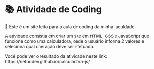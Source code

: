 # 📚 Atividade de Coding 
<p>📍 Este é um site feito para a aula de coding da minha faculdade.</p>

<p>A atividade consistia em criar um site em HTML, CSS e JavaScript que funcione como uma calculadora, onde o usuário informa 2 valores e seleciona qual operação deve ser efetuada.</p>

<p>Você pode ver o resultado da atividade neste link: https://netoodev.github.io/calculadora-js/</p>
